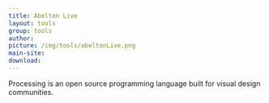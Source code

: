```yaml
---
title: Abelton Live
layout: tools
group: tools
author:
picture: /img/tools/abeltonLive.png
main-site:
download:
---
```

Processing is an open source programming language built for visual design communities.